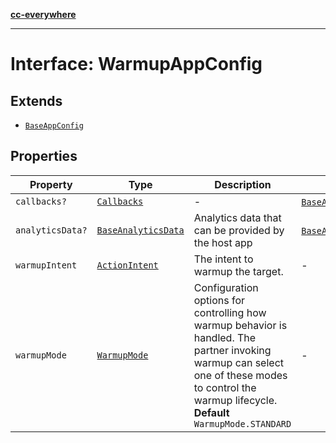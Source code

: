 [**cc-everywhere**](../../../../../../index.md)

***

# Interface: WarmupAppConfig

## Extends

- [`BaseAppConfig`](../../../design-config-types/interfaces/base-app-config.md)

## Properties

| Property | Type | Description | Inherited from |
| ------ | ------ | ------ | ------ |
| <a id="callbacks"></a> `callbacks?` | [`Callbacks`](../../../callbacks-types/interfaces/callbacks.md) | - | [`BaseAppConfig`](../../../design-config-types/interfaces/base-app-config.md).[`callbacks`](../../../design-config-types/interfaces/base-app-config.md#callbacks) |
| <a id="analyticsdata"></a> `analyticsData?` | [`BaseAnalyticsData`](../../../app-config-types/type-aliases/base-analytics-data.md) | Analytics data that can be provided by the host app | [`BaseAppConfig`](../../../design-config-types/interfaces/base-app-config.md).[`analyticsData`](../../../design-config-types/interfaces/base-app-config.md#analyticsdata) |
| <a id="warmupintent"></a> `warmupIntent` | [`ActionIntent`](../../../action-intent-types/type-aliases/action-intent.md) | The intent to warmup the target. | - |
| <a id="warmupmode"></a> `warmupMode` | [`WarmupMode`](../../../app-config-types/enumerations/warmup-mode.md) | Configuration options for controlling how warmup behavior is handled. The partner invoking warmup can select one of these modes to control the warmup lifecycle. **Default** `WarmupMode.STANDARD` | - |
